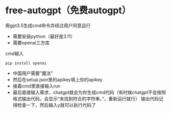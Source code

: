 # free-autogpt（免费autogpt）
用gpt3.5生成cmd命令并经过用户同意运行
- 需要安装python（最好是3.11）
- 需要openai三方库

cmd输入
```
pip install openai
```
- 中国用户需要"魔法"
- 然后在setup.json里的apikey填上你的apikey
- 接着cmd里直接输入run
- 最后直接输入需求，chatgpt就会为你生成cmd代码（有时候chatgpt不会按照格式输出代码，会显示“未找到符合的字符串。”，重新运行就行）
输出代码记得检查一下，然后输入y就可以执行代码了
